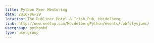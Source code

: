 ```yaml
---
title: Python Peer Mentoring
date: 2016-06-29
location: The Dubliner Hotel & Irish Pub, Heidelberg
link: http://www.meetup.com/HeidelbergPython/events/cpbfslyvjbmc/
usergroup: pythonhd
type: usergroup
---
```


